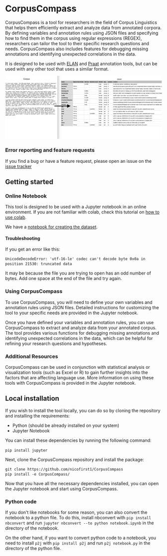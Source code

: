 # CorpusCompass

CorpusCompass is a tool for researchers in the field of Corpus Linguistics that helps them efficiently extract and analyze data from annotated corpora. 
By defining variables and annotation rules using JSON files and specifying how to find them in the corpus using regular expressions (REGEX), 
researchers can tailor the tool to their specific research questions and needs. 
CorpusCompass also includes features for debugging missing annotations and identifying unexpected correlations in the data.

It is designed to be used with [ELAN](https://tla.mpi.nl/tools/tla-tools/elan/) and [Praat](https://www.fon.hum.uva.nl/praat/) annotation tools,
but can be used with any other tool that uses a similar format.


![example image](./includes/example.png)

### Error reporting and feature requests
If you find a bug or have a feature request, please open an issue on the [issue tracker](https://github.com/nicofirst1/CorpusCompass/issues/new/choose)

## Getting started

### Online Notebook
This tool is designed to be used with a Jupyter notebook in an online environment.
If you are not familiar with colab, check this tutorial on [how to use colab](https://colab.research.google.com/notebooks/intro.ipynb).

We have a [notebook for creating the dataset](https://colab.research.google.com/github/nicofirst1/CorpusCompass/blob/main/src/dataset_creator/dataset_creation.ipynb).

#### Troubleshooting

If you get an error like this:
```
UnicodeDecodeError: 'utf-16-le' codec can't decode byte 0x0a in position 21530: truncated data
```
It may be because the file you are trying to open has an odd number of bytes. 
Add one space at the end of the file and try again.

### Using CorpusCompass

To use CorpusCompass, you will need to define your own variables and annotation rules using JSON files. 
Detailed instructions for customizing the tool to your specific needs are provided in the Jupyter notebook.

Once you have defined your variables and annotation rules, you can use CorpusCompass to extract and analyze data from your annotated corpus. 
The tool provides various functions for debugging missing annotations and identifying unexpected correlations in the data, 
which can be helpful for refining your research questions and hypotheses.


### Additional Resources

CorpusCompass can be used in conjunction with statistical analysis or visualization tools (such as Excel or R) to gain 
further insights into the factors that are affecting language use. More information on using these tools with CorpusCompass 
is provided in the Jupyter notebook.



## Local installation 

If you wish to install the tool locally, you can do so by cloning the repository and 
installing the requirements:
- Python (should be already installed on your system)
- Jupyter Notebook

You can install these dependencies by running the following command:

`pip install jupyter`

Next, clone the CorpusCompass repository and install the package:

```
git clone https://github.com/nicofirst1/CorpusCompass
pip install -e CorpusCompass/
```

Now that you have all the necessary dependencies installed, you can open the Jupyter notebook and start using CorpusCompass.

### Python code
If you don't like notebooks for some reason, you can also convert the notebook to a python file.
To do this, install nbconvert with `pip install nbconvert` and run `jupyter nbconvert --to python notebook.ipynb` in the directory of the notebook.

On the other hand, if you want to convert python code to a notebook, you need to install `p2j` with `pip install p2j` 
and run `p2j notebook.py` in the directory of the python file.
